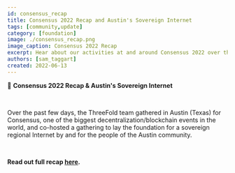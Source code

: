 ```yaml
---
id: consensus_recap
title: Consensus 2022 Recap and Austin's Sovereign Internet
tags: [community,update]
category: [foundation]
image: ./consensus_recap.png
image_caption: Consensus 2022 Recap
excerpt: Hear about our activities at and around Consensus 2022 over the past week!
authors: [sam_taggart]
created: 2022-06-13
---
```


📣 **Consensus 2022 Recap & Austin's Sovereign Internet**

<br/>

Over the past few days, the ThreeFold team gathered in Austin (Texas) for Consensus, one of the biggest decentralization/blockchain events in the world, and co-hosted a gathering to lay the foundation for a sovereign regional Internet by and for the people of the Austin community.

<br/>

**Read out full recap [here](https://forum.threefold.io/t/consensus-2022-and-laying-the-foundation-for-austins-sovereign-internet/3018).**